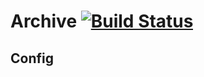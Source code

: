 # Archive [![Build Status](https://travis-ci.org/rai-project/archive.svg?branch=master)](https://travis-ci.org/rai-project/archive)

## Config

~~~


~~~
